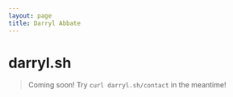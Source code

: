 ```yaml
---
layout: page
title: Darryl Abbate
---
```

# darryl.sh

> Coming soon! Try `curl darryl.sh/contact` in the meantime!